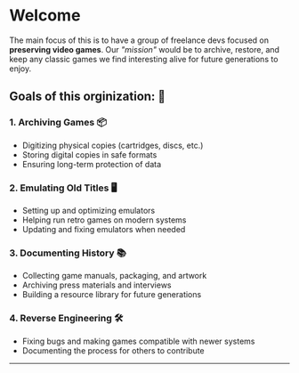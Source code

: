 # Welcome 

The main focus of this is to have a group of freelance devs focused on **preserving video games**. Our *"mission"* would be to archive, restore, and keep any classic games we find interesting alive for future generations to enjoy.

## Goals of this orginization: 🔧

### 1. **Archiving Games** 📦  
   - Digitizing physical copies (cartridges, discs, etc.)
   - Storing digital copies in safe formats
   - Ensuring long-term protection of data

### 2. **Emulating Old Titles** 🖥️  
   - Setting up and optimizing emulators
   - Helping run retro games on modern systems
   - Updating and fixing emulators when needed

### 3. **Documenting History** 📚  
   - Collecting game manuals, packaging, and artwork
   - Archiving press materials and interviews
   - Building a resource library for future generations

### 4. **Reverse Engineering** 🛠️  
   - Fixing bugs and making games compatible with newer systems
   - Documenting the process for others to contribute

---

